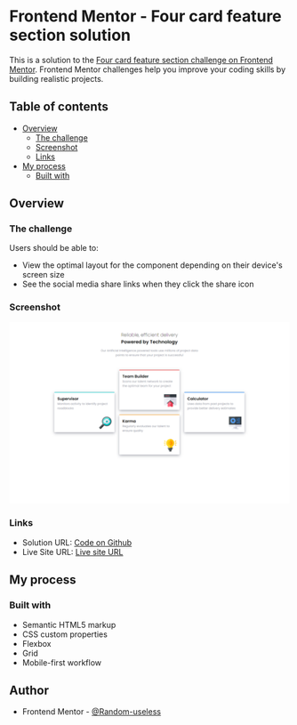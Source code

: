 # Frontend Mentor - Four card feature section solution

This is a solution to the [Four card feature section challenge on Frontend Mentor](https://www.frontendmentor.io/challenges/four-card-feature-section-weK1eFYK). Frontend Mentor challenges help you improve your coding skills by building realistic projects.

## Table of contents

- [Overview](#overview)
  - [The challenge](#the-challenge)
  - [Screenshot](#screenshot)
  - [Links](#links)
- [My process](#my-process)
  - [Built with](#built-with)

## Overview

### The challenge

Users should be able to:

- View the optimal layout for the component depending on their device's screen size
- See the social media share links when they click the share icon

### Screenshot

![](https://github.com/Web-dev-rafik/four-card-feature-section/blob/main/screenshot.png)

### Links

- Solution URL: [Code on Github](https://github.com/Web-dev-rafik/four-card-feature-section)
- Live Site URL: [Live site URL](https://web-dev-rafik.github.io/four-card-feature-section/)

## My process

### Built with

- Semantic HTML5 markup
- CSS custom properties
- Flexbox
- Grid
- Mobile-first workflow

## Author

- Frontend Mentor - [@Random-useless](https://www.frontendmentor.io/profile/Random-useless)
